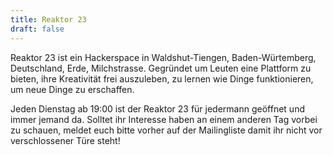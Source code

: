 ```yaml
---
title: Reaktor 23
draft: false
---
```


Reaktor 23 ist ein Hackerspace in Waldshut-Tiengen, Baden-Würtemberg, Deutschland, Erde, Milchstrasse. Gegründet um Leuten eine Plattform zu bieten, ihre Kreativität frei auszuleben, zu lernen wie Dinge funktionieren, um neue Dinge zu erschaffen.

Jeden Dienstag ab 19:00 ist der Reaktor 23 für jedermann geöffnet und immer jemand da. Solltet ihr Interesse haben an einem anderen Tag vorbei zu schauen, meldet euch bitte vorher auf der Mailingliste damit ihr nicht vor verschlossener Türe steht!

